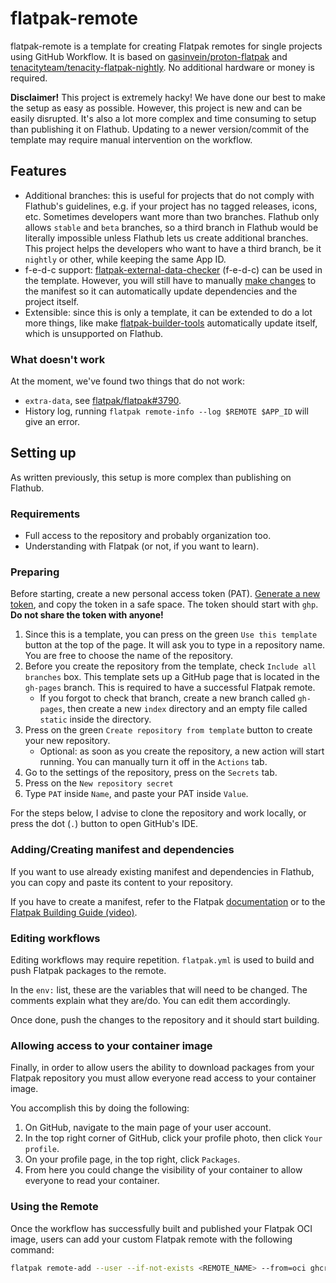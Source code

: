 # flatpak-remote

flatpak-remote is a template for creating Flatpak remotes for single projects using GitHub Workflow. It is based on [gasinvein/proton-flatpak](https://github.com/gasinvein/proton-flatpak/blob/master/.github/workflows/flatpak.yml) and [tenacityteam/tenacity-flatpak-nightly](https://github.com/tenacityteam/tenacity-flatpak-nightly). No additional hardware or money is required.

**Disclaimer!** This project is extremely hacky! We have done our best to make the setup as easy as possible. However, this project is new and can be easily disrupted. It's also a lot more complex and time consuming to setup than publishing it on Flathub. Updating to a newer version/commit of the template may require manual intervention on the workflow.

## Features

- Additional branches: this is useful for projects that do not comply with Flathub's guidelines, e.g. if your project has no tagged releases, icons, etc. Sometimes developers want more than two branches. Flathub only allows `stable` and `beta` branches, so a third branch in Flathub would be literally impossible unless Flathub lets us create additional branches. This project helps the developers who want to have a third branch, be it `nightly` or other, while keeping the same App ID.
- f-e-d-c support: [flatpak-external-data-checker](https://github.com/flathub/flatpak-external-data-checker/) (f-e-d-c) can be used in the template. However, you will still have to manually [make changes](https://github.com/flathub/flatpak-external-data-checker/#changes-to-flatpak-manifests) to the manifest so it can automatically update dependencies and the project itself.
- Extensible: since this is only a template, it can be extended to do a lot more things, like make [flatpak-builder-tools](https://github.com/flatpak/flatpak-builder-tools) automatically update itself, which is unsupported on Flathub.

### What doesn't work

At the moment, we've found two things that do not work:

- `extra-data`, see [flatpak/flatpak#3790](https://github.com/flatpak/flatpak/issues/3790).
- History log, running `flatpak remote-info --log $REMOTE $APP_ID` will give an error.

## Setting up

As written previously, this setup is more complex than publishing on Flathub.

### Requirements

- Full access to the repository and probably organization too.
- Understanding with Flatpak (or not, if you want to learn).

### Preparing

Before starting, create a new personal access token (PAT). [Generate a new token](https://github.com/settings/tokens/new), and copy the token in a safe space. The token should start with `ghp`. **Do not share the token with anyone!**

1. Since this is a template, you can press on the green `Use this template` button at the top of the page. It will ask you to type in a repository name. You are free to choose the name of the repository.
2. Before you create the repository from the template, check `Include all branches` box. This template sets up a GitHub page that is located in the `gh-pages` branch. This is required to have a successful Flatpak remote.
   - If you forgot to check that branch, create a new branch called `gh-pages`, then create a new `index` directory and an empty file called `static` inside the directory.
3. Press on the green `Create repository from template` button to create your new repository.
   - Optional: as soon as you create the repository, a new action will start running. You can manually turn it off in the `Actions` tab.
4. Go to the settings of the repository, press on the `Secrets` tab.
5. Press on the `New repository secret`
6. Type `PAT` inside `Name`, and paste your PAT inside `Value`.

For the steps below, I advise to clone the repository and work locally, or press the dot (`.`) button to open GitHub's IDE.

### Adding/Creating manifest and dependencies

If you want to use already existing manifest and dependencies in Flathub, you can copy and paste its content to your repository.

If you have to create a manifest, refer to the Flatpak [documentation](https://docs.flatpak.org/en/latest/index.html) or to the [Flatpak Building Guide (video)](https://www.youtube.com/watch?v=xnnJRP4t9gM).

### Editing workflows

Editing workflows may require repetition. `flatpak.yml` is used to build and push Flatpak packages to the remote.

In the `env:` list, these are the variables that will need to be changed. The comments explain what they are/do. You can edit them accordingly.

Once done, push the changes to the repository and it should start building.

### Allowing access to your container image

Finally, in order to allow users the ability to download packages from your Flatpak repository you must allow everyone read access to your container image.

You accomplish this by doing the following:

1. On GitHub, navigate to the main page of your user account.
2. In the top right corner of GitHub, click your profile photo, then click `Your profile`.
3. On your profile page, in the top right, click `Packages`.
4. From here you could change the visibility of your container to allow everyone to read your container.

### Using the Remote

Once the workflow has successfully built and published your Flatpak OCI image, users can add your custom Flatpak remote with the following command:

```bash
flatpak remote-add --user --if-not-exists <REMOTE_NAME> --from=oci ghcr.io/<YOUR_GITHUB_USER_OR_ORG>/<YOUR_REPOSITORY_NAME>